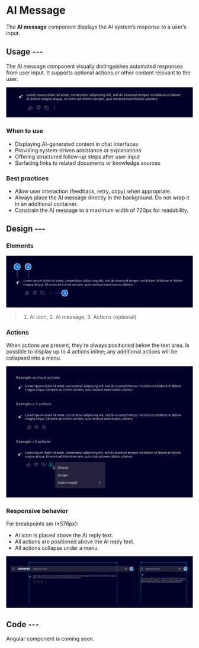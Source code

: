 # AI Message

The **AI message** component displays the AI system’s response to a user’s input.

## Usage ---

The AI message component visually distinguishes automated responses from user input.
It supports optional actions or other content relevant to the user.

![AI message](images/ai-message.png)

### When to use

- Displaying AI-generated content in chat interfaces
- Providing system-driven assistance or explanations
- Offering structured follow-up steps after user input
- Surfacing links to related documents or knowledge sources

### Best practices

- Allow user interaction (feedback, retry, copy) when appropriate.
- Always place the AI message directly in the background. Do not wrap it in an additional container.
- Constrain the AI message to a maximum width of 720px for readability.

## Design ---

### Elements

![AI message elements](images/ai-message-elements.png)

> 1. AI icon, 2. AI message, 3. Actions (optional)

### Actions

When actions are present, they’re always positioned below the text area.
Is possible to display up to 4 actions inline; any additional actions will be collapsed into a menu.

![AI message actions](images/ai-message-actions.png)

### Responsive behavior

For breakpoints sm (≥576px):

- AI icon is placed above the AI reply text.
- All actions are positioned above the AI reply text.
- All actions collapse under a menu.

![AI message responsive](images/message-ai-responsive.png)

## Code ---

Angular component is coming soon.
